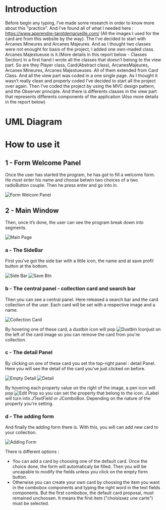 
# Introduction

Before begin any typing, I’ve made some research in order to know more
about this "practice". And I’ve found all of what I needed here :
https://www.apprendre-tarotdemarseille.com/ (All the images I used for
the card are from this website by the way). The I’ve decided to start
with Arcanes Mineures and Arcanes Majeures. And as I thought two classes
were not enought for basis of the project, I added one own-maded class.
Arcanes Majestueuse is it.(More details in this report below - Classes
Section) In a first hand I wrote all the classes that doesn’t belong to
the view part. So are they Player class, Card(Abstract class),
ArcanesMajeures, Arcanes Mineures, Arcanes Majestueuses. All of them
extended from Card Class. And all the view part was coded in a one
single page. As I thought it wasn’t really clean and properly coded I’ve
decided to start all the project over again. Then I’ve coded the project
by using the MVC design pattern, and the Observer principle. And there
is differents classes in the view part that represents differents
components of the application (Also more details in the report below)

# UML Diagram

# How to use it

## 1 - Form Welcome Panel

Once the user has started the program, he has got to fill a welcome
form. He must enter his name and choose betwin two choices of a two
radioButton couple. Then he press enter and go into in.

![Form Welcom Panel](./welcomeForm.PNG)

## 2 - Main Window 

Then, once it’s done, the user can see the program
break down into segments.

![Main Page](./mainPage.png)

### a - The SideBar
First you’ve got the side bar with a little icon, the name and at save
profil button at the bottom.

![Side Bar](./icoUser.png) ![Save Btn](./saveBtn.PNG)

### b - The central panel - collection card and search bar
Then you can see a central panel. Here released a search bar and the card collection of the user.
Each card will be set with a respective image and a name.

![Collection Card](./collectionCard.PNG)

By hovering one of these card, a dustbin icon will pop ![Dustbin Icon](./dustbinIcon.PNG)just on the left of the card image so you can remove the card from you're collection.


### c - The detail Panel

By clicking on one of these card you set the top-right panel : detail Panel. Here you will see the detail of the card you've just clicked on before.

![Empty Detail](./detailEmpty.PNG) ![Detail](./detail.PNG)

By hovering each property value on the right of the image, a pen icon will pop ![Edit Prop](./edit.png) so you can set the property that belong to the icon.
JLabel will turn into JTextField or JComboBox. Depending on the nature of the property you're setting.


### d - The adding form

And finally the adding form there is. 
With this, you will can add new card to your collection.

![Adding Form](./formAdd.PNG)

There is different options : 
* You can add a card by choosing one of the default card. Once the choice done, the form will automaticaly be filled. Then you will be uncapable to modify the fields unless you click on the empty form button.
* Otherwise you can create your own card by choosing the item you want in the combobox  components and typing the right word in the text fields components. But the first combobox, the default card proposal, must remained unchoosen. It means the first item ("choisissez une carte") must be selected.


